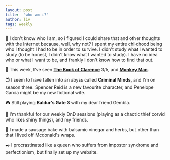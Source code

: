 ```yaml
---
layout: post
title:  "who am i?"
author: liv
tags: weekly
---
```

💭 I don't know who I am, so i figured I could share that and other thoughts with the Internet because, well, why not? 
I spent my entire childhood being who I thought I had to be in order to survive. 
I didn't study what I wanted to study (to be honest, I didn't know what I wanted to study). I have no idea who or what I want to be, and frankly I don't know how to find that out.  

🎥 This week, I've seen [**The Book of Clarence**](https://letterboxd.com/vinjii/film/the-book-of-clarence-2023/) 3/5, and [**Monkey Man**](https://letterboxd.com/vinjii/film/monkey-man/).    

📺 I seem to have fallen into an abyss called **Criminal Minds,** and I'm on season three. Spencer Reid is a new favourite character, and Penelope Garcia might be my new fictional wife.  

🎮 Still playing **Baldur's Gate 3** with my dear friend Gembla.  

💜 I'm thankful for our weekly DnD sessions (playing as a chaotic thief corvid who likes shiny things), and my friends.  

🍴 I made a sausage bake with balsamic vinegar and herbs, but other than that I lived off Mcdonald's wraps.  

✒️ I procrastinated like a queen who suffers from impostor syndrome and perfectionism, but finally set up my website.  